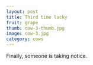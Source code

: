 ```yaml
---
layout: post
title: Third time lucky
fruit: grape
thumb: cow-3-thumb.jpg
image: cow-3.jpg
category: cows
---
```

Finally, someone is taking notice.
